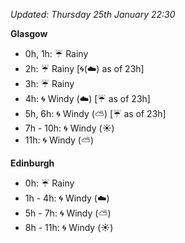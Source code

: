*Updated: Thursday 25th January 22:30*

**Glasgow**

* 0h, 1h: :umbrella: Rainy
* 2h: :umbrella: Rainy [:cyclone:(:cloud:) as of 23h]
* 3h: :umbrella: Rainy
* 4h: :cyclone: Windy (:cloud:) [:umbrella: as of 23h]
* 5h, 6h: :cyclone: Windy (:partly_sunny:) [:umbrella: as of 23h]
* 7h - 10h: :cyclone: Windy (:sunny:)
* 11h: :cyclone: Windy (:partly_sunny:)

**Edinburgh**

* 0h: :umbrella: Rainy
* 1h - 4h: :cyclone: Windy (:cloud:)
* 5h - 7h: :cyclone: Windy (:partly_sunny:)
* 8h - 11h: :cyclone: Windy (:sunny:)

